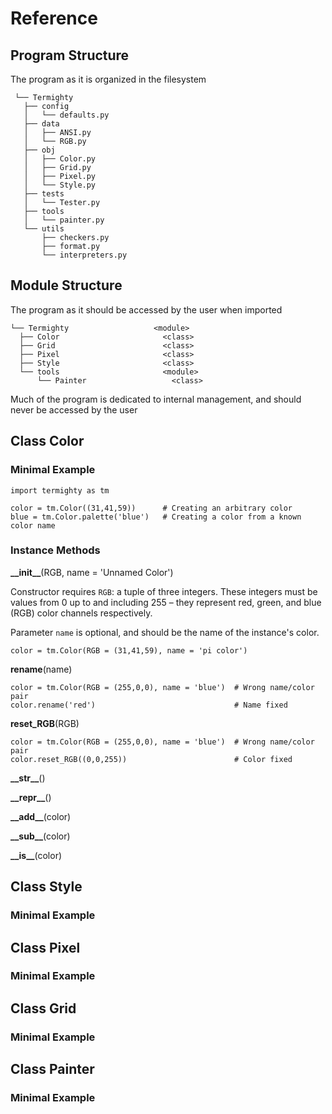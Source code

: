 # Reference

## Program Structure
The program as it is organized in the filesystem

     └── Termighty
       ├── config
       │   └── defaults.py
       ├── data
       │   ├── ANSI.py
       │   └── RGB.py
       ├── obj
       │   ├── Color.py
       │   ├── Grid.py
       │   ├── Pixel.py
       │   └── Style.py
       ├── tests
       │   └── Tester.py
       ├── tools
       │   └── painter.py
       └── utils
           ├── checkers.py
           ├── format.py
           └── interpreters.py

## Module Structure
The program as it should be accessed by the user when imported

    └── Termighty                   <module>
      ├── Color                       <class>
      ├── Grid                        <class>
      ├── Pixel                       <class>
      ├── Style                       <class>
      └── tools                       <module>
          └── Painter                   <class>

Much of the program is dedicated to internal management, and should never be
accessed by the user

## Class Color

### Minimal Example

    import termighty as tm

    color = tm.Color((31,41,59))      # Creating an arbitrary color
    blue = tm.Color.palette('blue')   # Creating a color from a known color name

### Instance Methods

**\_\_init\_\_**(RGB, name = 'Unnamed Color')

Constructor requires `RGB`: a tuple of three integers.  These integers must be values from 0 up to and including 255 – they represent red, green, and blue (RGB) color channels respectively.

Parameter `name` is optional, and should be the name of the instance's color.

    color = tm.Color(RGB = (31,41,59), name = 'pi color')

**rename**(name)

    color = tm.Color(RGB = (255,0,0), name = 'blue')  # Wrong name/color pair
    color.rename('red')                               # Name fixed


**reset_RGB**(RGB)

    color = tm.Color(RGB = (255,0,0), name = 'blue')  # Wrong name/color pair
    color.reset_RGB((0,0,255))                        # Color fixed

**\_\_str\_\_**()

**\_\_repr\_\_**()

**\_\_add\_\_**(color)

**\_\_sub\_\_**(color)

**\_\_is\_\_**(color)

## Class Style

### Minimal Example

## Class Pixel

### Minimal Example

## Class Grid

### Minimal Example

## Class Painter

### Minimal Example
